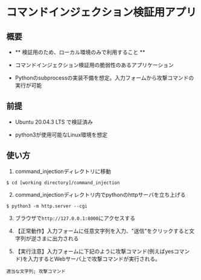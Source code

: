 # コマンドインジェクション検証用アプリ

## 概要

* ** 検証用のため、ローカル環境のみで利用すること **

* コマンドインジェクション検証用の脆弱性のあるアプリケーション

* Pythonのsubprocessの実装不備を想定。入力フォームから攻撃コマンドの実行が可能

## 前提

* Ubuntu 20.04.3 LTS で検証済み

* python3が使用可能なLinux環境を想定

## 使い方

1. command_injectionディレクトリに移動

  ```
  $ cd [working directory]/command_injection
  ```

2. command_injectionディレクトリ内でpythonのhttpサーバを立ち上げる

  ```
  $ python3 -m http.server --cgi
  ```

3. ブラウザで```http://127.0.0.1:8000```にアクセスする

4. 【正常動作】入力フォームに任意文字列を入力、"送信"をクリックすると文字列が逆さまに出力される

5. 【実行注意】入力フォームに下記のように攻撃コマンド(例えばyesコマンド)を入力するとWebサーバ上で攻撃コマンドが実行される。

  ```
  適当な文字列; 攻撃コマンド
  ```
